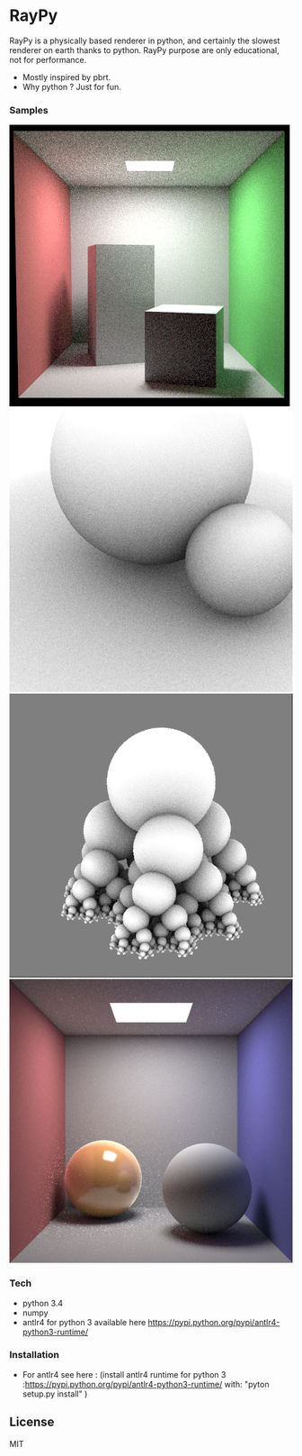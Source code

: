 # RayPy

RayPy is a physically based renderer in python, and certainly the slowest renderer on earth thanks to python. RayPy purpose are only educational, not for performance. 

  - Mostly inspired by pbrt.
  - Why python ? Just for fun.

### Samples
<img src="https://github.com/neodyme60/raypy/blob/master/doc/cornellebox_pathtracing_mq.png" alt="alt text" style="width:100;height:100">
<img src="https://github.com/neodyme60/raypy/blob/master/doc/ao_100.png" alt="alt text" style="width:100;height:100">
<img src="https://github.com/neodyme60/raypy/blob/master/doc/ao_3.png" alt="alt text" style="width:100;height:100">
<img src="https://github.com/neodyme60/raypy/blob/master/doc/cornellebox_pathtracing_plastic_jensen_hq.png" alt="alt text" style="width:100;height:100">

### Tech
* python 3.4
* numpy
* antlr4 for python 3 available here https://pypi.python.org/pypi/antlr4-python3-runtime/
 
### Installation

* For antlr4 see here : (install antlr4 runtime for python 3 :https://pypi.python.org/pypi/antlr4-python3-runtime/
	with: "pyton setup.py install" )

License
----

MIT

